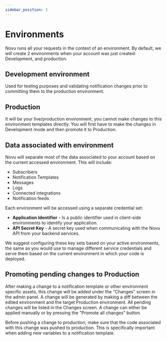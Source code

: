 ```yaml
---
sidebar_position: 3
---
```


# Environments

Novu runs all your requests in the context of an environment. By default, we will create 2 environments when your account was just created: Development, and production.

## Development environment

Used for testing purposes and validating notification changes prior to committing them to the production environment.

## Production

It will be your live/production environment, you cannot make changes to this environment templates directly. You will first have to make the changes in Development mode and then promote it to Production.

## Data associated with environment

Novu will separate most of the data associated to your account based on the current accessed environment. This will include:

- Subscribers
- Notification Templates
- Messages
- Logs
- Connected integrations
- Notification feeds

Each environment will be accessed using a separate credential set:

- **Application Identifier** - Is a public identifier used in client-side environments to identify your application.
- **API Secret Key** - A secret key used when communicating with the Novu API from your backend services.

We suggest configuring these key sets based on your active environments, the same as you would use to manage different service credentials and serve them based on the current environment in which your code is deployed.

## Promoting pending changes to Production

After making a change to a notification template or other environment specific assets, this change will be added under the "Changes" screen in the admin panel.
A change will be generated by making a diff between the edited environment and the target Production environment. All pending changes will be listed in the Changes screen. A change can either be applied manually or by pressing the "Promote all changes" button.

Before pushing a change to production, make sure that the code associated with this change was pushed to production. This is specifically important when adding new variables to a notification template.
